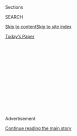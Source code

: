 <div id="app">

<div>

<div>

<div>

<div class="NYTAppHideMasthead css-1q2w90k e1suatyy0">

<div class="section css-ui9rw0 e1suatyy2">

<div class="css-eph4ug er09x8g0">

<div class="css-6n7j50">

</div>

<span class="css-1dv1kvn">Sections</span>

<div class="css-10488qs">

<span class="css-1dv1kvn">SEARCH</span>

</div>

[Skip to content](#site-content)[Skip to site
index](#site-index)

</div>

<div class="css-10698na e1huz5gh0">

</div>

</div>

<div id="masthead-bar-one" class="section hasLinks css-15hmgas e1csuq9d3">

<div class="css-uqyvli e1csuq9d0">

</div>

<div class="css-1uqjmks e1csuq9d1">

</div>

<div class="css-9e9ivx">

[](https://myaccount.nytimes3xbfgragh.onion/auth/login?response_type=cookie&client_id=vi)

</div>

<div class="css-1bvtpon e1csuq9d2">

[Today’s
Paper](https://www.nytimes3xbfgragh.onion/section/todayspaper)

</div>

</div>

</div>

</div>

<div data-aria-hidden="false">

<div id="site-content" data-role="main">

<div>

<div class="css-1aor85t" style="opacity:0.000000001;z-index:-1;visibility:hidden">

<div class="css-1hqnpie">

<div class="css-epjblv">

<span class="css-17xtcya">[Opinion](/section/opinion)</span><span class="css-x15j1o">|</span><span class="css-fwqvlz">Your
Climate Disaster Tax Bill Is
Growing</span>

</div>

<div class="css-k008qs">

<div class="css-1iwv8en">

<span class="css-18z7m18"></span>

<div>

</div>

</div>

<span class="css-1n6z4y">https://nyti.ms/37Xkq5w</span>

<div class="css-1705lsu">

<div class="css-4xjgmj">

<div class="css-4skfbu" data-role="toolbar" data-aria-label="Social Media Share buttons, Save button, and Comments Panel with current comment count" data-testid="share-tools">

  - 
  - 
  - 
  - 
    
    <div class="css-6n7j50">
    
    </div>

  - 

</div>

</div>

</div>

</div>

</div>

</div>

<div id="NYT_TOP_BANNER_REGION" class="css-13pd83m">

</div>

<div id="top-wrapper" class="css-1sy8kpn">

<div id="top-slug" class="css-l9onyx">

Advertisement

</div>

[Continue reading the main
story](#after-top)

<div class="ad top-wrapper" style="text-align:center;height:100%;display:block;min-height:250px">

<div id="top" class="place-ad" data-position="top" data-size-key="top">

</div>

</div>

<div id="after-top">

</div>

</div>

<div>

<div class="css-v5btjw etb61u70">

<div class="css-v05ibm etb61u71">

[Opinion](/section/opinion)

</div>

</div>

<div id="sponsor-wrapper" class="css-1hyfx7x">

<div id="sponsor-slug" class="css-19vbshk">

Supported by

</div>

[Continue reading the main
story](#after-sponsor)

<div id="sponsor" class="ad sponsor-wrapper" style="text-align:center;height:100%;display:block">

</div>

<div id="after-sponsor">

</div>

</div>

<div class="css-186x18t">

</div>

<div class="css-1vkm6nb ehdk2mb0">

# Your Climate Disaster Tax Bill Is Growing

</div>

The federal government’s spending on calamities related to global
warming is a rapidly rising fiscal threat.

<div class="css-18e8msd">

<div class="css-vp77d3 epjyd6m0">

<div class="css-1baulvz">

By <span class="css-1baulvz" itemprop="name">Paul Bodnar</span> and
<span class="css-1baulvz last-byline" itemprop="name">Tamara
Grbusic</span>

<div class="css-8atqhb">

The authors focus on global climate finance at Rocky Mountain Institute.

</div>

</div>

</div>

  - June 23,
    2020

  - 
    
    <div class="css-4xjgmj">
    
    <div class="css-pvvomx" data-role="toolbar" data-aria-label="Social Media Share buttons, Save button, and Comments Panel with current comment count" data-testid="share-tools">
    
      - 
      - 
      - 
      - 
        
        <div class="css-6n7j50">
        
        </div>
    
      - 
    
    </div>
    
    </div>

</div>

<div class="css-79elbk" data-testid="photoviewer-wrapper">

<div class="css-z3e15g" data-testid="photoviewer-wrapper-hidden">

</div>

<div class="css-1a48zt4 ehw59r15" data-testid="photoviewer-children">

![<span class="css-16f3y1r e13ogyst0" data-aria-hidden="true">High tide
brought rising flood waters to cover a coastal highway in Vilano Beach,
Fla., in
2019.</span><span class="css-cnj6d5 e1z0qqy90" itemprop="copyrightHolder"><span class="css-1ly73wi e1tej78p0">Credit...</span><span><span>Johnny
Milano for The New York
Times</span></span></span>](https://static01.graylady3jvrrxbe.onion/images/2020/06/23/opinion/23bodhar1/merlin_160189707_fa15f423-f0bc-4b35-b55b-72e5c47a44d2-articleLarge.jpg?quality=75&auto=webp&disable=upscale)

</div>

</div>

</div>

<div class="section meteredContent css-1r7ky0e" name="articleBody" itemprop="articleBody">

<div class="css-1fanzo5 StoryBodyCompanionColumn">

<div class="css-53u6y8">

The coronavirus crisis has forced the federal government to step up
suddenly with fiscal stimulus to sustain the U.S. economy and help avoid
a global depression. This necessary intervention comes at a price — a
spike in federal debt that will need to be repaid over the long term.
The resulting pressure on the government, U.S. taxpayers and the broader
economy will intersect with another major fiscal challenge, one that we
have yet to reckon with: [climate
change](https://www.nytimes3xbfgragh.onion/2020/07/14/us/politics/biden-climate-plan.html).

Even before the coronavirus pandemic struck, the federal government’s
spending on climate-related disaster recovery was a rapidly rising
fiscal threat. In response to climate-related disasters in 2017, for
example, Congress [appropriated $136
billion](https://fas.org/sgp/crs/homesec/R45084.pdf) in additional
funding for recovery — amounting to about $1,000 for every American
taxpayer.

The government faces wide exposure, including repairing damage to
federal property and lands, federal insurance for property and crops,
the cost of making public infrastructure resilient to
[climate](https://www.nytimes3xbfgragh.onion/2020/07/14/us/politics/biden-climate-plan.html)
impacts, and disaster aid (including
[relocation](https://www.npr.org/2017/01/10/509176361/alaskan-village-citing-climate-change-seeks-disaster-relief-in-order-to-relocate#:~:text=Alaska%20Climate%20Change%3A%20Village%20Makes%20Historic%20Request%20To%20Be%20Declared,needs%20to%20move%20the%20community. "https://www.npr.org/2017/01/10/509176361/alaskan-village-citing-climate-change-seeks-disaster-relief-in-order-to-relocate#:~:text=Alaska%20Climate%20Change%3A%20Village%20Makes%20Historic%20Request%20To%20Be%20Declared,needs%20to%20move%20the%20community.")
of entire populations in harm’s way of persistent climate repercussions
like sea level
rise).

Fourteen[billion-dollar](https://www.climate.gov/news-features/blogs/beyond-data/2010-2019-landmark-decade-us-billion-dollar-weather-and-climate)
weather and climate calamities struck last year, the fifth year in a row
with 10 or more. And projections don’t look good.

</div>

</div>

<div class="css-1fanzo5 StoryBodyCompanionColumn">

<div class="css-53u6y8">

The National Oceanic and Atmospheric Administration
[estimates](https://www.ncdc.noaa.gov/billions/) that the average annual
number of disasters causing over $1 billion in damages over the past
five years was double the average over the past four decades. The agency
warned last year, “The number and cost of disasters are increasing over
time due to a combination of increased exposure, vulnerability, and the
fact that climate change is increasing the frequency of some types of
extremes that lead to billion-dollar disasters.”

Overall, according to the government’s [national climate
assessment](https://nca2018.globalchange.gov/) in 2018, continued
warming “is expected to cause substantial net damage to the U.S. economy
throughout this century, especially in the absence of increased
adaptation efforts.”

BlackRock, the global investment management firm, calculates a [275
percent
increase](https://www.blackrock.com/us/individual/literature/whitepaper/bii-physical-climate-risks-april-2019.pdf)
in major hurricane risk by 2050 under a “no climate action” scenario
that assumes the continued use of fossil fuels. In California,
devastating wildfires forced the utility PG\&E to declare bankruptcy
last year when its insurance policy of $1.4 billion [paled in
comparison](https://www.forbes.com/sites/christopherhelman/2018/11/15/californias-electric-giant-faces-possible-30-billion-in-damages-for-fires-that-have-killed-more-than-100/#5079293238c2)
with damages of $30 billion.

The federal government will bear an increasing share of these losses as
private insurance declines to provide coverage for
[flood](https://www.nytimes3xbfgragh.onion/interactive/2020/06/29/climate/hidden-flood-risk-maps.html)-
and
[wildfire-prone](https://www.wsj.com/articles/no-one-can-agree-on-how-to-price-california-home-insurance-for-wildfires-11568649298)
property. U.S. coastal real estate properties have been likened to [junk
bonds](https://nam11.safelinks.protection.outlook.com/?url=https%3A%2F%2Fwww.bloomberg.com%2Fopinion%2Farticles%2F2018-05-03%2Fflood-risk-makes-coastal-real-estate-look-like-a-junk-bond%3Fsref%3D8nb4B7zL&data=02%7C01%7Cnsteel%40rmi.org%7Cadec35ab733049a0b57008d816fd9823%7C8ed8a585d8e64b00b9ccd370783559f6%7C1%7C0%7C637284625728410773&sdata=mCgVuOl8Z2sg76JVje%2B100Q5ANUcp2gtGuEpCqupcok%3D&reserved=0 "Original URL: https://www.bloomberg.com/opinion/articles/2018-05-03/flood-risk-makes-coastal-real-estate-look-like-a-junk-bond?sref=8nb4B7zL. Click or tap if you trust this link.")
— “something that will probably go up in value, but has a small to
moderate chance of going to zero,” as the Bloomberg opinion columnist
Noah Smith put it. It’s unsurprising that private insurers have not
filled the gap left by
[declining](http://www.ouazad.com/resources/paper_kahn_ouazad.pdf)
federal flood insurance.

-----

</div>

</div>

<div class="css-1fanzo5 StoryBodyCompanionColumn">

<div class="css-53u6y8">

Additionally, the ability of state and local governments to absorb
disaster costs is limited because they cannot borrow as the federal
government can. The only recourse for states overburdened with disaster
costs is to turn to the federal government. And the pandemic has
[underscored the
shortcomings](https://www.nytimes3xbfgragh.onion/2020/05/22/climate/fema-volunteer-disaster-response.html)
in the federal government’s capacity to respond to multiple disasters.

Furthermore, banks are [actively offloading risky
mortgages](https://www.nytimes3xbfgragh.onion/2019/09/27/climate/mortgage-climate-risk.html?campaignId=7JFJX)
onto the government-backed mortgage lenders Fannie Mae and Freddie Mac.
As defaults rise with worsening climate, so will the direct liability of
the federal government. The Federal Emergency Management Agency’s
National Flood Insurance Program is about [$20.5 billion in
debt](https://www.insurancejournal.com/blogs/right-street/2018/09/13/500996.htm)
— meaning the government has so far chosen to absorb losses while also
increasing premiums. As the Federal Reserve Bank of San Francisco put
it, because of low “risk awareness and insurance affordability,” many
government agencies “have found themselves being expected to act as
[insurers
of](https://www.frbsf.org/community-development/publications/community-development-investment-review/2019/october/insurance-innovation-and-community-based-adaptation-finance/#_ftn2)[*first*](https://www.frbsf.org/community-development/publications/community-development-investment-review/2019/october/insurance-innovation-and-community-based-adaptation-finance/#_ftn2)[resort](https://www.frbsf.org/community-development/publications/community-development-investment-review/2019/october/insurance-innovation-and-community-based-adaptation-finance/#_ftn2).”

A substantial increase in disaster spending could threaten the factor
that has pushed the ballooning federal debt in the first place: the U.S.
government’s low cost of borrowing. U.S. Treasury notes are considered a
safe haven for investors, but there are signs this may be changing.
While the credit rating agencies [Fitch and S &
P](https://www.reuters.com/article/usa-ratings-sp/sp-affirms-us-amid-coronavirus-outbreak-says-debt-and-deficit-will-worsen-idUSFWN2BQ1CV)
maintained their U.S. ratings at the beginning of the coronavirus
outbreak, [Fitch
noted](https://www.fitchratings.com/research/us-public-finance/fitch-affirms-united-states-at-aaa-outlook-stable-26-03-2020)
that the short-term risk of downgrades increased in light of the
economic shock. At the same time, debt projections continue to increase:
The federal deficit, which exceeded [$1 trillion
in 2019](https://www.nytimes3xbfgragh.onion/2020/01/13/business/budget-deficit-1-trillion-trump.html),
is expected to reach [$4
trillion](https://www.washingtonpost.com/us-policy/2020/04/18/record-government-corporate-debt-risk-tipping-point-after-pandemic-passes/)
this year.

To fund climate disaster expenses of the magnitude described above, the
federal government would have to significantly escalate its borrowing.
Rating agencies are increasingly focused on climate-specific fiscal
pressures. As BlackRock stated, Moody’s “warned that climate change
would have a growing negative impact on the creditworthiness of U.S.
state and local insurers.” A 2018
[study](http://wedocs.unep.org/bitstream/handle/20.500.11822/26007/Climate_Change_Costs.pdf?sequence=1&isAllowed=y)
by the United Nations Environment Program found that “countries with
higher degrees of climate vulnerability face higher sovereign borrowing
costs.”

What can the government do to reduce its exposure to climate-related
disasters? Cut greenhouse gas emissions and ramp up spending to reduce
property exposure to climate-fueled storms and droughts.

We have a choice between a carbon tax and a spiraling climate disaster
tax. In a fast-approaching future where higher public spending and
escalating debt will require higher levels of taxation, a carbon tax is
a prudent choice. It can provide an important source of revenue,
encourage industries to decarbonize and lower the danger of further
credit rating downgrades — all while decreasing future disaster risk by
reducing emissions.

While doing this now [will not appreciably
affect](https://earthobservatory.nasa.gov/features/HeatBucket/heatbucket4.php)
climate disasters for some time, there is no doubt that ambitious action
to reduce emissions worldwide under American leadership can reduce the
long-term financial exposure of today’s young Americans. It will leave
the country better prepared to pay for other crises that arise — like
the one we are currently facing with Covid-19.

[Paul Bodnar](https://rmi.org/people/paul-bodnar/) is a managing
director at [Rocky Mountain Institute](https://rmi.org/), where [Tamara
Grbusic](https://rmi.org/people/tamara-grbusic/) is an associate, both
focused on global climate finance.

*The Times is committed to publishing* [*a diversity of
letters*](https://www.nytimes3xbfgragh.onion/2019/01/31/opinion/letters/letters-to-editor-new-york-times-women.html)
*to the editor. We’d like to hear what you think about this or any of
our articles. Here are some*
[*tips*](https://help.nytimes3xbfgragh.onion/hc/en-us/articles/115014925288-How-to-submit-a-letter-to-the-editor)*.
And here’s our email:*
[*letters@NYTimes.com*](mailto:letters@NYTimes.com)*.*

*Follow The New York Times Opinion section on*
[*Facebook*](https://www.facebookcorewwwi.onion/nytopinion)*,* [*Twitter
(@NYTopinion)*](http://twitter.com/NYTOpinion) *and*
[*Instagram*](https://www.instagram.com/nytopinion/)*.*

</div>

</div>

</div>

<div>

</div>

<div>

</div>

<div>

</div>

<div>

<div id="bottom-wrapper" class="css-1ede5it">

<div id="bottom-slug" class="css-l9onyx">

Advertisement

</div>

[Continue reading the main
story](#after-bottom)

<div id="bottom" class="ad bottom-wrapper" style="text-align:center;height:100%;display:block;min-height:90px">

</div>

<div id="after-bottom">

</div>

</div>

</div>

</div>

</div>

## Site Index

<div>

</div>

## Site Information Navigation

  - [© <span>2020</span> <span>The New York Times
    Company</span>](https://help.nytimes3xbfgragh.onion/hc/en-us/articles/115014792127-Copyright-notice)

<!-- end list -->

  - [NYTCo](https://www.nytco.com/)
  - [Contact
    Us](https://help.nytimes3xbfgragh.onion/hc/en-us/articles/115015385887-Contact-Us)
  - [Work with us](https://www.nytco.com/careers/)
  - [Advertise](https://nytmediakit.com/)
  - [T Brand Studio](http://www.tbrandstudio.com/)
  - [Your Ad
    Choices](https://www.nytimes3xbfgragh.onion/privacy/cookie-policy#how-do-i-manage-trackers)
  - [Privacy](https://www.nytimes3xbfgragh.onion/privacy)
  - [Terms of
    Service](https://help.nytimes3xbfgragh.onion/hc/en-us/articles/115014893428-Terms-of-service)
  - [Terms of
    Sale](https://help.nytimes3xbfgragh.onion/hc/en-us/articles/115014893968-Terms-of-sale)
  - [Site
    Map](https://spiderbites.nytimes3xbfgragh.onion)
  - [Help](https://help.nytimes3xbfgragh.onion/hc/en-us)
  - [Subscriptions](https://www.nytimes3xbfgragh.onion/subscription?campaignId=37WXW)

</div>

</div>

</div>

</div>

